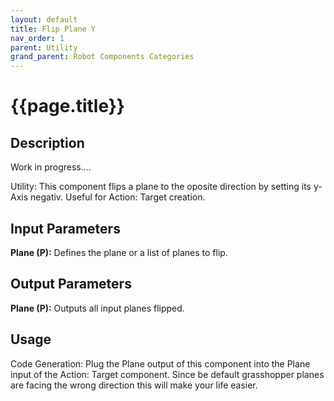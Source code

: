 ```yaml
---
layout: default
title: Flip Plane Y
nav_order: 1
parent: Utility
grand_parent: Robot Components Categories
---
```


# **{{page.title}}**

## **Description**

Work in progress....

Utility: This component flips a plane to the oposite direction by setting its y-Axis negativ. Useful for Action: Target creation.

## **Input Parameters**

**Plane (P):** Defines the plane or a list of planes to flip.

## **Output Parameters**

**Plane (P):** Outputs all input planes flipped.

## **Usage**

Code Generation: Plug the Plane output of this component into the Plane input of the Action: Target component. Since be default grasshopper planes are facing the wrong direction this will make your life easier.
